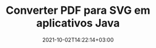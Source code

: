 ---
############################# Static ############################
layout: "autogen-gist"
date: 2021-10-02T14:22:14+03:00
draft: false
path: "pt/total/java/conversion/pdf-to-svg/"
other_out_formats: "DOC DOCX DOCM DOT DOTX DOTM TXT RTF HTML HTM MHTML MHT XLS XLSX XLSM XLSB XLT XLTX XLTM XLAM CSV TSV DIF SXC FODS PPT PPTX PPTM PPS PPSX PPSM POT POTX POTM ODT OTT OTP ODP ODS EMZ WMZ SVG SVGZ XPS TEX DCM WMF EMF BMP PNG GIF JPEG TIFF ICO WEBP JP2 TGA PSB PSD EPUB MD DICOM FODP JPG"
ad_headline: "Converter PDF para SVG | Java"
ad_description: "A solução de conversão de documentos PDF para SVG mais precisa para aplicativos Java."

############################# Head ############################
head_title: "Converter PDF para SVG em Java – API de conversão de PDF"
head_description: "Converta PDF para SVG em aplicativos Java. API de conversão rápida e precisa de PDF para SVG para Java para converter PDF em documentos, imagens e mais de 100 outros formatos de arquivo."

############################# Header ############################
title: "Converter PDF para SVG em aplicativos Java"
description: "Converta arquivos PDF para SVG em aplicativos Java usando recursos flexíveis de conversão de documentos para manipular a aparência do formato do documento convertido. Converta facilmente todo o documento de uma só vez ou escolha páginas específicas do arquivo PDF com base nos números de página ou intervalos de páginas seletivos e converta para uma ampla variedade de formatos de documentos suportados, como documentos de processamento de texto, planilhas do Excel, apresentações do PowerPoint, Photoshop, eBook, web e imagens."

############################# SubMenu ############################
submenu:
    enable: false

############################# Content ############################
content:
    enable: true
    block:
    - title_left: "Como converter PDF para SVG em Java"
      content_left: |
          Execute arquivos PDF para conversão de arquivos SVG em Java usando três etapas simples. Usando o exemplo de código abaixo - visualize o documento convertido como está ou renderize-o para visualizar como um arquivo HTML sem instalar nenhum software externo.

          -   Crie uma nova instância da classe **Converter** e carregue o arquivo PDF
          -   Defina **ConvertOptions** para o tipo de arquivo SVG
          -   Chame o método **Convert** da instância de classe **Converter** para conversão em SVG
          -   Definir opções para visualizador de HTML
          -   Crie o objeto **Viewer** para visualizar o SVG convertido como HTML
          
      title_right: "Instruções de download e instalação"
      content_right: |
          Você precisa dos namespaces `GroupDocs.Conversion` e `GroupDocs.Viewer` para converter entre mais de 100 documentos e formatos de arquivo de imagem como PDF, Microsoft Word, Excel, PowerPoint, Project, Visio, Outlook, HTML e diagramas. Explore outras [APIs Java para documentos do Office](https://products.conholdate.com/total/java/) oferecidas pela Conholdate.Total.
          
          Obtenha os respectivos arquivos de montagem do [Transferências](https://downloads.conholdate.com/total/java) ou busque o pacote inteiro do [Maven](https://repository.conholdate.com/webapp/#/artifacts/browse/tree/General/repo) para adicionar `Conholdate.Total` diretamente em sua área de trabalho.
          
      gisthash: "1b2b5b5a97415ef538ac358347f27174"
      gistfile: "pdf-to-word-conversion-in-java-and-html-viewer.java"

    - title_left: "Converter PDF para documentos do Word em Java"
      content_left: |
          Fica mais fácil converter de PDF para um documento do Word em aplicativos baseados em Java com APIs Conholdate.Total. O arquivo PDF se transforma perfeitamente em um arquivo Word (DOCX) e oferece suporte a um conjunto adicional de recursos de formatação de documentos para personalizar o layout do arquivo de saída para atender às suas necessidades. Você pode editar facilmente o conteúdo, como texto, tabelas, imagens e listas do documento Word convertido.

          -   Crie uma nova instância da classe **Converter** e carregue **PDF** como arquivo de entrada
          -   Instancie **WordProcessingConvertOptions** como a opção de conversão
          -   Chame o método **Convert** da instância de classe **Converter** para conversão em **DOCX**
          
      title_right: "Extração de informações do documento de origem"
      content_right: |
          O recurso de extração de informações de documentos não apenas permite obter as informações básicas sobre o arquivo do documento de origem, mas também suporta a extração de algumas informações valiosas específicas do formato de arquivo, como datas de início e término de um arquivo do Microsoft Project, quaisquer restrições de impressão em um documento PDF, lista de pastas incluídas em um arquivo de dados do Outlook etc.

          Converta formatos de arquivo de documentos populares em diferentes sistemas operacionais, como Windows, Linux ou macOS, enquanto usa ambientes de desenvolvimento como NetBeans, IntelliJ IDEA e Eclipse.
          
      gisthash: "1b2b5b5a97415ef538ac358347f27174"
      gistfile: "pdf-to-word-conversion.java"

    - title_left: "Converter PDF para Excel em Java"
      content_left: |
          Transforme planilhas de PDF em Excel usando algumas linhas de código Java. O conteúdo de um arquivo PDF é convertido em linhas e colunas de uma planilha do Excel que pode ser editada facilmente conforme sua necessidade. Um arquivo PDF pode ser convertido nesses formatos de planilha (XLS, XLSX, XLSM, XLSB, XLTX, XLT), OpenDocument (ODS, OTS) e Apple iWork Numbers.

          -   Crie uma nova instância da classe **Converter** e carregue **PDF** como arquivo de entrada
          -   Instancie **SpreadsheetConvertOptions** como a opção de conversão
          -   Chame o método **Convert** da instância de classe **Converter** para conversão em **XLSX**
        
      title_right: "Cache de resultados de documentos convertidos"
      content_right: |
          Em alguns casos, o tamanho do documento convertido é maior e leva tempo para ser convertido. A biblioteca de conversão de documentos oferece o recurso de cache para gerenciar com eficiência tais situações e acelerar o processo de conversão repetitivo. Habilite a interface ICache para trabalhar com implementação de cache personalizada usando o ponto de extensão e controle a conversão de cache, como preferir.

          O resultado da conversão é salvo na unidade local por padrão, mas qualquer tipo de armazenamento em cache pode ser suportado pela implementação das interfaces apropriadas, como Amazon S3, Dropbox, Google Drive, Windows Azure, Reddis ou qualquer outra.
          
      gisthash: "1b2b5b5a97415ef538ac358347f27174"
      gistfile: "pdf-to-excel-conversion.java"

    - title_left: "Converter PDF para PowerPoint em Java"
      content_left: |
          Converter slides de PDF para PowerPoint (PPT, PPTX) é mais rápido com o Conholdate.Total para APIs Java. Uma vez convertido, você pode editar facilmente as apresentações e slides do PowerPoint no Microsoft PowerPoint.

          -   Crie uma nova instância da classe **Converter** e carregue **PDF** como arquivo de entrada
          -   Instancie **PresentationConvertOptions** como a opção de conversão
          -   Chame o método **Convert** da instância de classe **Converter** para conversão em **PPTX**
          
      title_right: "Carregar e converter documentos localizados remotamente"
      content_right: |
          Usando Conholdate.Total para Java – os desenvolvedores podem carregar e converter documentos de vários locais remotos e recursos de armazenamento de documentos na nuvem, como Amazon S3, Microsoft Azure Blob, FTP, disco local, fluxo ou uma URL simples. Você só precisa especificar o método para obter o fluxo de documentos localizado remotamente e, em seguida, passá-lo para a classe Converter como construtor.
          
          A [Biblioteca de conversão Java PDF](https://products.groupdocs.com/conversion/java/) também suporta o carregamento e a conversão de documentos protegidos por senha em seus aplicativos baseados em Java.
          
      gisthash: "1b2b5b5a97415ef538ac358347f27174"
      gistfile: "pdf-to-powerpoint-conversion.java"

    - title_left: "Converter PDF em Imagens em Java"
      content_left: |
          Converta PDF para formatos de imagem como JPG, PNG, GIF, BMP, TIFF e muitos outros com qualidade e resolução de imagem precisas. Transforme o arquivo PDF inteiro ou escolha entre algumas páginas selecionadas para converter nas imagens.

          -   Crie uma nova instância da classe **Converter** e carregue **PDF** como arquivo de entrada
          -   Declare o delegado **SavePageStream** para salvar a página do documento convertido no fluxo
          -   Especifique **JPG** como o formato de saída desejado passando o objeto **ImageConvertOptions** para ele
          -   Chame o método **Convert** da instância de classe **Converter** para conversão em **JPG**
          
      title_right: "Adicionar marcas d'água de texto ou imagem a documentos"
      content_right: |
          Converta documentos com precisão exatamente como o arquivo original e aplique marcas d'água de texto ou imagem às páginas do documento convertido. Carimbe as marcas d'água de forma inteligente usando um punhado de opções de marca d'água para gerenciar fonte, cor, largura, altura, ângulo de rotação, transparência e colocar a marca d'água no plano de fundo das páginas do documento.
          
          A detecção automática do formato do documento de origem é outro recurso útil para recuperar a própria extensão do arquivo em alguns casos em que o arquivo de origem é apresentado na forma de fluxo de bytes. Os desenvolvedores também podem obter uma lista completa de todos os formatos de conversão suportados ao converter um documento em outro formato de arquivo chamando o método **GetPossibleConversions** do objeto Converter.
          
      gisthash: "1b2b5b5a97415ef538ac358347f27174"
      gistfile: "pdf-to-image-conversion.java"

############################# About Formats ############################
about_formats:
    enable: false
############################# More Formats ############################
more_formats:
    enable: true
    auto: false
    other_out_formats: DOC DOCX DOCM DOT DOTX DOTM TXT RTF HTML HTM MHTML MHT XLS XLSX XLSM XLSB XLT XLTX XLTM XLAM CSV TSV DIF SXC FODS PPT PPTX PPTM PPS PPSX PPSM POT POTX POTM ODT OTT OTP ODP ODS EMZ WMZ SVG SVGZ XPS TEX DCM WMF EMF BMP PNG GIF JPEG TIFF ICO WEBP JP2 TGA PSB PSD EPUB MD DICOM FODP JPG
############################# Back to top ###############################
back_to_top:
  enable: true
---